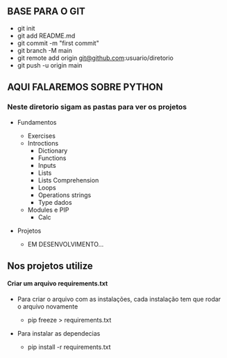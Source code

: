 ## BASE PARA O GIT

- git init  
- git add README.md  
- git commit -m "first commit"  
- git branch -M main  
- git remote add origin git@github.com:usuario/diretorio  
- git push -u origin main

## AQUI FALAREMOS SOBRE PYTHON
### Neste diretorio sigam as pastas para ver os projetos

- Fundamentos  
  - Exercises  
  - Introctions
    - Dictionary
    - Functions
    - Inputs  
    - Lists  
    - Lists Comprehension
    - Loops
    - Operations strings  
    - Type dados  
  - Modules e PIP
    - Calc

- Projetos
  - EM DESENVOLVIMENTO...

## Nos projetos utilize
#### Criar um arquivo requirements.txt
  - Para criar o arquivo com as instalações, cada instalação tem que rodar o arquivo novamente
    - pip freeze > requirements.txt
  
  - Para instalar as dependecias
    - pip install -r requirements.txt